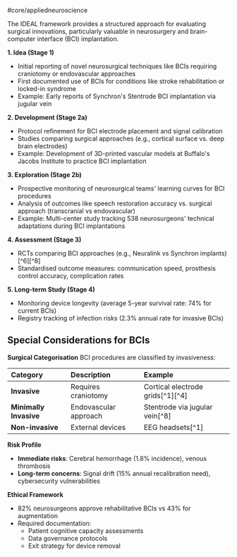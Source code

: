 #core/appliedneuroscience 

The IDEAL framework provides a structured approach for evaluating surgical innovations, particularly valuable in neurosurgery and brain-computer interface (BCI) implantation.

**1. Idea (Stage 1)**

- Initial reporting of novel neurosurgical techniques like BCIs requiring craniotomy or endovascular approaches
- First documented use of BCIs for conditions like stroke rehabilitation or locked-in syndrome
- Example: Early reports of Synchron's Stentrode BCI implantation via jugular vein

**2. Development (Stage 2a)**

- Protocol refinement for BCI electrode placement and signal calibration
- Studies comparing surgical approaches (e.g., cortical surface vs. deep brain electrodes)
- Example: Development of 3D-printed vascular models at Buffalo's Jacobs Institute to practice BCI implantation

**3. Exploration (Stage 2b)**

- Prospective monitoring of neurosurgical teams' learning curves for BCI procedures
- Analysis of outcomes like speech restoration accuracy vs. surgical approach (transcranial vs endovascular)
- Example: Multi-center study tracking 538 neurosurgeons' technical adaptations during BCI implantations

**4. Assessment (Stage 3)**

- RCTs comparing BCI approaches (e.g., Neuralink vs Synchron implants)[^6][^8]
- Standardised outcome measures: communication speed, prosthesis control accuracy, complication rates

**5. Long-term Study (Stage 4)**

- Monitoring device longevity (average 5-year survival rate: 74% for current BCIs)
- Registry tracking of infection risks (2.3% annual rate for invasive BCIs)

## Special Considerations for BCIs

**Surgical Categorisation**
BCI procedures are classified by invasiveness:

| Category | Description | Example |
| :-- | :-- | :-- |
| **Invasive** | Requires craniotomy | Cortical electrode grids[^1][^4] |
| **Minimally Invasive** | Endovascular approach | Stentrode via jugular vein[^8] |
| **Non-invasive** | External devices | EEG headsets[^1] |

**Risk Profile**
- **Immediate risks**: Cerebral hemorrhage (1.8% incidence), venous thrombosis
- **Long-term concerns**: Signal drift (15% annual recalibration need), cybersecurity vulnerabilities

**Ethical Framework**

- 82% neurosurgeons approve rehabilitative BCIs vs 43% for augmentation
- Required documentation:
    - Patient cognitive capacity assessments
    - Data governance protocols
    - Exit strategy for device removal

